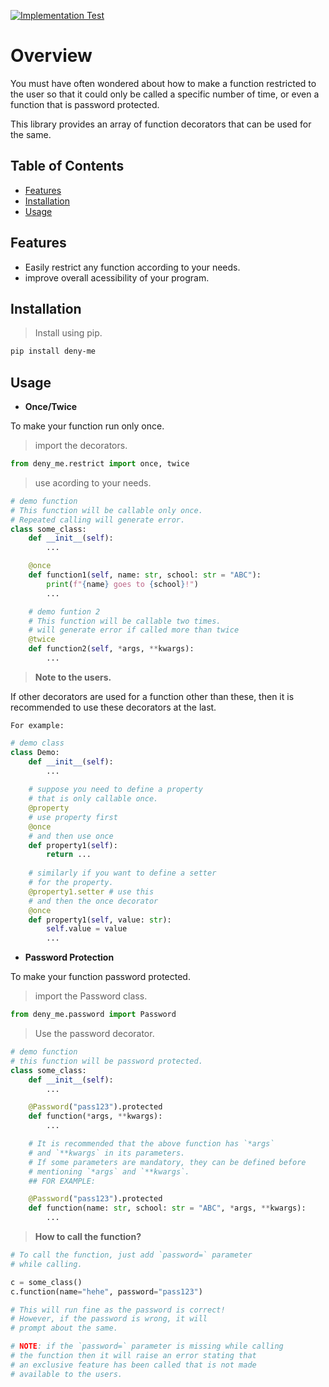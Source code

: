 [![Implementation Test](https://github.com/d33pster/deny-me/actions/workflows/Tests.yml/badge.svg)](https://github.com/d33pster/deny-me/actions/workflows/Tests.yml)

# Overview

You must have often wondered about how to make a function restricted to the user so that it could only be called a specific number of time, or even a function that is password protected.

This library provides an array of function decorators that can be used for the same.

## Table of Contents

- [Features](#features)
- [Installation](#installation)
- [Usage](#usage)

## Features

- Easily restrict any function according to your needs.
- improve overall acessibility of your program.

## Installation

> Install using pip.

```sh
pip install deny-me
```

## Usage

- **Once/Twice**

To make your function run only once.

> import the decorators.

```python
from deny_me.restrict import once, twice
```

> use acording to your needs.

```python
# demo function
# This function will be callable only once.
# Repeated calling will generate error.
class some_class:
    def __init__(self):
        ...

    @once
    def function1(self, name: str, school: str = "ABC"):
        print(f"{name} goes to {school}!")
        ...

    # demo funtion 2
    # This function will be callable two times.
    # will generate error if called more than twice
    @twice
    def function2(self, *args, **kwargs):
        ...
```

> **Note to the users.**

If other decorators are used for a function other than these, then it is recommended to use these decorators at the last.

`For example:`

```python
# demo class
class Demo:
    def __init__(self):
        ...
    
    # suppose you need to define a property
    # that is only callable once.
    @property
    # use property first
    @once
    # and then use once
    def property1(self):
        return ...
    
    # similarly if you want to define a setter
    # for the property.
    @property1.setter # use this
    # and then the once decorator
    @once
    def property1(self, value: str):
        self.value = value
        ...
```

- **Password Protection**

To make your function password protected.

> import the Password class.

```python
from deny_me.password import Password
```

> Use the password decorator.

```python
# demo function
# this function will be password protected.
class some_class:
    def __init__(self):
        ...

    @Password("pass123").protected
    def function(*args, **kwargs):
        ...

    # It is recommended that the above function has `*args` 
    # and `**kwargs` in its parameters.
    # If some parameters are mandatory, they can be defined before 
    # mentioning `*args` and `**kwargs`.
    ## FOR EXAMPLE:

    @Password("pass123").protected
    def function(name: str, school: str = "ABC", *args, **kwargs):
        ... 
```

> **How to call the function?**

```python
# To call the function, just add `password=` parameter 
# while calling.

c = some_class()
c.function(name="hehe", password="pass123")

# This will run fine as the password is correct!
# However, if the password is wrong, it will
# prompt about the same.

# NOTE: if the `password=` parameter is missing while calling
# the function then it will raise an error stating that
# an exclusive feature has been called that is not made
# available to the users.
```